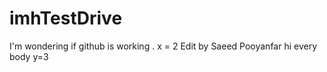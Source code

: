 # imhTestDrive
I'm wondering if github is working .
x = 2
Edit by Saeed Pooyanfar
hi every body
y=3
